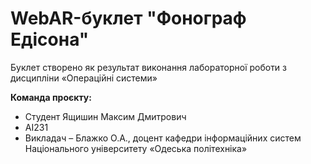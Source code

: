 # WebAR-буклет "Фонограф Едісона"
Буклет створено як результат виконання лабораторної роботи з дисципліни «Операційні системи»

**Команда проєкту:**
+ Студент Ящишин Максим Дмитрович
+ AI231
+ Викладач – Блажко О.А., доцент кафедри інформаційних систем Національного університету «Одеська політехніка»


